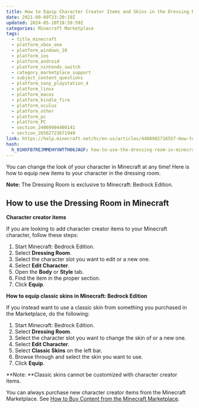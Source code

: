 ```yaml
---
title: How to Equip Character Creator Items and Skins in the Dressing Room in Minecraft
date: 2021-09-09T23:20:19Z
updated: 2024-05-10T18:59:59Z
categories: Minecraft Marketplace
tags:
  - title_minecraft
  - platform_xbox_one
  - platform_windows_10
  - platform_ios
  - platform_android
  - platform_nintendo_switch
  - category_marketplace_support
  - subject_content_questions
  - platform_sony_playstation_4
  - platform_linux
  - platform_macos
  - platform_kindle_fire
  - platform_oculus
  - platform_other
  - platform_pc
  - platform_PC
  - section_24069904400141
  - section_26562723671949
link: https://help.minecraft.net/hc/en-us/articles/4408902716557-How-to-Equip-Character-Creator-Items-and-Skins-in-the-Dressing-Room-in-Minecraft
hash:
  h_01HXFB7REJMMEHYVWTTH06JAGF: how-to-use-the-dressing-room-in-minecraft
---
```


You can change the look of your character in Minecraft at any time! Here is how to equip new items to your character in the dressing room.

**Note:** The Dressing Room is exclusive to Minecraft: Bedrock Edition.

## How to use the Dressing Room in Minecraft

**Character creator items**

If you are looking to add character creator items to your Minecraft character, follow these steps:

1.  Start Minecraft: Bedrock Edition. 
2.  Select **Dressing Room**. 
3.  Select the character slot you want to edit or a new one. 
4.  Select **Edit Character**. 
5.  Open the **Body** or **Style** tab. 
6.  Find the item in the proper section. 
7.  Click **Equip**.

**How to equip classic skins in Minecraft: Bedrock Edition**

If you instead want to use a classic skin from something you purchased in the Marketplace, do the following:

1.  Start Minecraft: Bedrock Edition.
2.  Select **Dressing Room**.
3.  Select the character slot you want to change the skin of or a new one.
4.  Select **Edit Character**.
5.  Select **Classic Skins** on the left bar.
6.  Browse through and select the skin you want to use.
7.  Click **Equip**.

**Note: **Classic skins cannot be customized with character creator items.

You can always purchase new character creator items from the Minecraft Marketplace. See [How to Buy Content from the Minecraft Marketplace](./How-to-Buy-Content-From-the-Minecraft-Marketplace.md).
